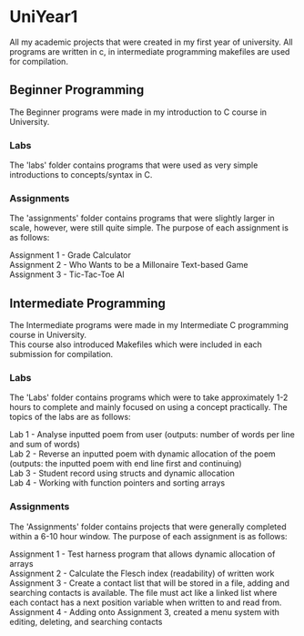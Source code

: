 # UniYear1
All my academic projects that were created in my first year of university.
All programs are written in c, in intermediate programming makefiles are used for compilation.  
  
## Beginner Programming 
The Beginner programs were made in my introduction to C course in University.  

### Labs
The 'labs' folder contains programs that were used as very simple introductions to concepts/syntax in C.

### Assignments
The 'assignments' folder contains programs that were slightly larger in scale, however, were still quite simple. The purpose of each assignment is as follows:   
  
Assignment 1 - Grade Calculator  
Assignment 2 - Who Wants to be a Millonaire Text-based Game  
Assignment 3 - Tic-Tac-Toe AI  
  
## Intermediate Programming  
The Intermediate programs were made in my Intermediate C programming course in University.  
This course also introduced Makefiles which were included in each submission for compilation. 
### Labs
The 'Labs' folder contains programs which were to take approximately 1-2 hours to complete and mainly focused on using a concept practically. The topics of the labs are as follows:  
  
Lab 1 - Analyse inputted poem from user (outputs: number of words per line and sum of words)  
Lab 2 - Reverse an inputted poem with dynamic allocation of the poem (outputs: the inputted poem with end line first and continuing)  
Lab 3 - Student record using structs and dynamic allocation  
Lab 4 - Working with function pointers and sorting arrays  
  
### Assignments
The 'Assignments' folder contains projects that were generally completed within a 6-10 hour window. The purpose of each assignment is as follows:  
  
Assignment 1 - Test harness program that allows dynamic allocation of arrays   
Assignment 2 - Calculate the Flesch index (readability) of written work  
Assignment 3 - Create a contact list that will be stored in a file, adding and searching contacts is available. The file must act like a linked list where each contact has a next position variable when written to and read from.  
Assignment 4 - Adding onto Assignment 3, created a menu system with editing, deleting, and searching contacts  
